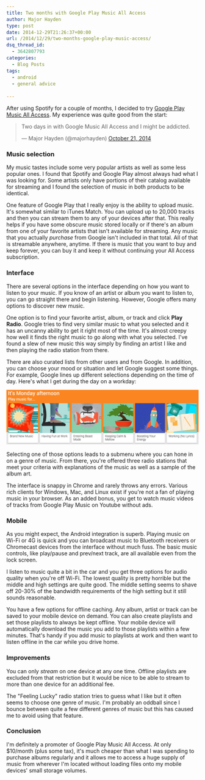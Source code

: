 ```yaml
---
title: Two months with Google Play Music All Access
author: Major Hayden
type: post
date: 2014-12-29T21:26:37+00:00
url: /2014/12/29/two-months-google-play-music-access/
dsq_thread_id:
  - 3642807793
categories:
  - Blog Posts
tags:
  - android
  - general advice

---
```

After using Spotify for a couple of months, I decided to try [Google Play Music All Access][1]. My experience was quite good from the start:

<blockquote class="twitter-tweet tw-align-center" width="500">
  <p>
    Two days in with Google Music All Access and I might be addicted.
  </p>

  <p>
    &mdash; Major Hayden (@majorhayden) <a href="https://twitter.com/majorhayden/status/524657654057029633">October 21, 2014</a>
  </p>
</blockquote>



### Music selection

My music tastes include some very popular artists as well as some less popular ones. I found that Spotify and Google Play almost always had what I was looking for. Some artists only have portions of their catalog available for streaming and I found the selection of music in both products to be identical.

One feature of Google Play that I really enjoy is the ability to upload music. It's somewhat similar to iTunes Match. You can upload up to 20,000 tracks and then you can stream them to any of your devices after that. This really helps if you have some obscure music stored locally or if there's an album from one of your favorite artists that isn't available for streaming. Any music that you actually _purchase_ from Google isn't included in that total. All of that is streamable anywhere, anytime. If there is music that you want to buy and keep forever, you can buy it and keep it without continuing your All Access subscription.

### Interface

There are several options in the interface depending on how you want to listen to your music. If you know of an artist or album you want to listen to, you can go straight there and begin listening. However, Google offers many options to discover new music.

One option is to find your favorite artist, album, or track and click **Play Radio**. Google tries to find very similar music to what you selected and it has an uncanny ability to get it right most of the time. It's almost creepy how well it finds the right music to go along with what you selected. I've found a slew of new music this way simply by finding an artist I like and then playing the radio station from there.

There are also curated lists from other users and from Google. In addition, you can choose your mood or situation and let Google suggest some things. For example, Google lines up different selections depending on the time of day. Here's what I get during the day on a workday:

![2]

Selecting one of those options leads to a submenu where you can hone in on a genre of music. From there, you're offered three radio stations that meet your criteria with explanations of the music as well as a sample of the album art.

The interface is snappy in Chrome and rarely throws any errors. Various rich clients for Windows, Mac, and Linux exist if you're not a fan of playing music in your browser. As an added bonus, you get to watch music videos of tracks from Google Play Music on Youtube without ads.

### Mobile

As you might expect, the Android integration is superb. Playing music on Wi-Fi or 4G is quick and you can broadcast music to Bluetooth receivers or Chromecast devices from the interface without much fuss. The basic music controls, like play/pause and prev/next track, are all available even from the lock screen.

I listen to music quite a bit in the car and you get three options for audio quality when you're off Wi-Fi. The lowest quality is pretty horrible but the middle and high settings are quite good. The middle setting seems to shave off 20-30% of the bandwidth requirements of the high setting but it still sounds reasonable.

You have a few options for offline caching. Any album, artist or track can be saved to your mobile device on demand. You can also create playlists and set those playlists to always be kept offline. Your mobile device will automatically download the music you add to those playlists within a few minutes. That's handy if you add music to playlists at work and then want to listen offline in the car while you drive home.

### Improvements

You can only _stream_ on one device at any one time. Offline playlists are excluded from that restriction but it would be nice to be able to stream to more than one device for an additional fee.

The "Feeling Lucky" radio station tries to guess what I like but it often seems to choose one genre of music. I'm probably an oddball since I bounce between quite a few different genres of music but this has caused me to avoid using that feature.

### Conclusion

I'm definitely a promoter of Google Play Music All Access. At only $10/month (plus some tax), it's much cheaper than what I was spending to purchase albums regularly and it allows me to access a huge supply of music from wherever I'm located without loading files onto my mobile devices' small storage volumes.

 [1]: https://play.google.com/about/music/allaccess/#/
 [2]: /wp-content/uploads/2014/12/google_music_mood_selections.png
